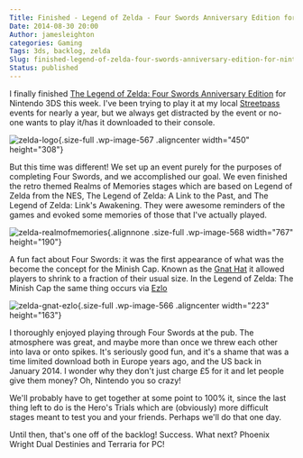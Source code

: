 ```yaml
---
Title: Finished - Legend of Zelda - Four Swords Anniversary Edition for Nintendo 3DS
Date: 2014-08-30 20:00
Author: jamesleighton
categories: Gaming
Tags: 3ds, backlog, zelda
Slug: finished-legend-of-zelda-four-swords-anniversary-edition-for-nintendo-3ds
Status: published
---
```


I finally finished [The Legend of Zelda: Four Swords Anniversary Edition](http://zelda.com/fourswordsanniversary/ "The Legend of Zelda: Four Swords Anniversary Edition") for Nintendo 3DS this week. I've been trying to play it at my local [Streetpass](http://www.streetpassnorthwales.co.uk/ "StreetPass North Wales") events for nearly a year, but we always get distracted by the event or no-one wants to play it/has it downloaded to their console.

![zelda-logo](https://jamesleighton.files.wordpress.com/2016/11/zelda-logo.png){.size-full .wp-image-567 .aligncenter width="450" height="308"}

But this time was different! We set up an event purely for the purposes of completing Four Swords, and we accomplished our goal. We even finished the retro themed Realms of Memories stages which are based on Legend of Zelda from the NES, The Legend of Zelda: A Link to the Past, and The Legend of Zelda: Link's Awakening. They were awesome reminders of the games and evoked some memories of those that I've actually played.

![zelda-realmofmemories](https://jamesleighton.files.wordpress.com/2016/11/zelda-realmofmemories.jpg){.alignnone .size-full .wp-image-568 width="767" height="190"}

A fun fact about Four Swords: it was the first appearance of what was the become the concept for the Minish Cap. Known as the [Gnat Hat](http://zelda.wikia.com/wiki/Gnat_Hat "Gnat Hat") it allowed players to shrink to a fraction of their usual size. In the Legend of Zelda: The Minish Cap the same thing occurs via [Ezlo](http://zelda.wikia.com/wiki/Ezlo)

![zelda-gnat-ezlo](https://jamesleighton.files.wordpress.com/2016/11/zelda-gnat-ezlo.png){.size-full .wp-image-566 .aligncenter width="223" height="163"}

I thoroughly enjoyed playing through Four Swords at the pub. The atmosphere was great, and maybe more than once we threw each other into lava or onto spikes. It's seriously good fun, and it's a shame that was a time limited download both in Europe years ago, and the US back in January 2014. I wonder why they don't just charge £5 for it and let people give them money? Oh, Nintendo you so crazy!

We'll probably have to get together at some point to 100% it, since the last thing left to do is the Hero's Trials which are (obviously) more difficult stages meant to test you and your friends. Perhaps we'll do that one day.

Until then, that's one off of the backlog! Success. What next? Phoenix Wright Dual Destinies and Terraria for PC!
